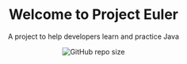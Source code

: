 <div align="center">

  <h1>Welcome to Project Euler</h1>
  <p>A project to help developers learn and practice Java</p>

![GitHub repo size](https://img.shields.io/github/repo-size/AlexandrAnatoliev/project-euler)
  
</div>
